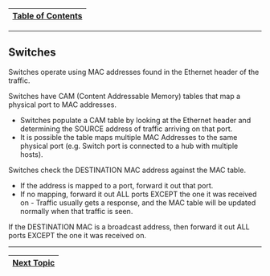 |[Table of Contents](/00-Table-of-Contents.md)|
|---|

---

## Switches

Switches operate using MAC addresses found in the Ethernet header of the traffic.

Switches have CAM \(Content Addressable Memory\) tables that map a physical port to MAC addresses.

* Switches populate a CAM table by looking at the Ethernet header and determining the SOURCE address of traffic arriving on that port.
* It is possible the table maps multiple MAC Addresses to the same physical port \(e.g. Switch port is connected to a hub with multiple hosts\).

Switches check the DESTINATION MAC address against the MAC table.

* If the address is mapped to a port, forward it out that port.
* If no mapping, forward it out ALL ports EXCEPT the one it was received on - Traffic usually gets a response, and the MAC table will be updated normally when that traffic is seen.

If the DESTINATION MAC is a broadcast address, then forward it out ALL ports EXCEPT the one it was received on.

---

|[Next Topic](04-osi-layer-2/ethernet-header.md)|
|---|
